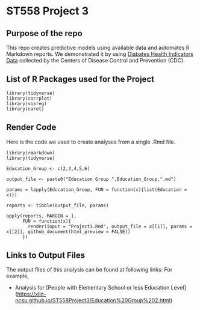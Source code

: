 # ST558 Project 3

## Purpose of the repo
This repo creates predictive models using available data and automates R Markdown reports. We demonstrated it by using [Diabates Health Indicators Data](https://www.kaggle.com/datasets/alexteboul/diabetes-health-indicators-dataset) collected by the Centers of Disease Control and Prevention (CDC).  

## List of R Packages used for the Project
```{r}
library(tidyverse)
library(corrplot)
library(visreg)
library(caret)
```

## Render Code 
Here is the code we used to create analyses from a single .Rmd file.

```{r}
library(rmarkdown)
library(tidyverse)

Education_Group <- c(2,3,4,5,6)

output_file <- paste0("Education Group ",Education_Group,".md")

params = lapply(Education_Group, FUN = function(x){list(Education = x)})

reports <- tibble(output_file, params)

apply(reports, MARGIN = 1,
      FUN = function(x){
        render(input = "Project3.Rmd", output_file = x[[1]], params = x[[2]], github_document(html_preview = FALSE))
      })
```

## Links to Output Files
The output files of this analysis can be found at following links:
  For example,
  
  - Analysis for [People with Elementary School or less Education Level] (https://xlin-ncsu.github.io/ST558Project3/Education%20Group%202.html)
